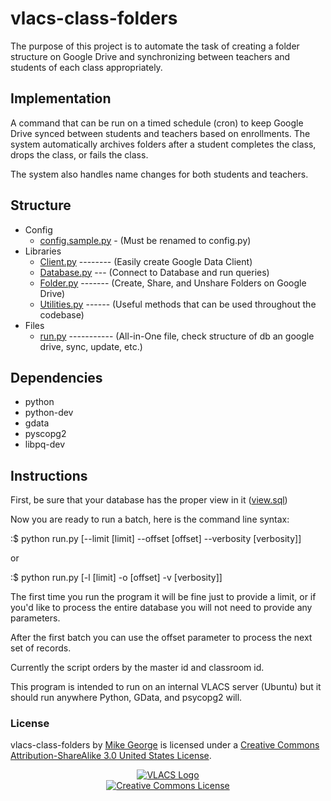 # vlacs-class-folders #

The purpose of this project is to automate the task of creating a folder structure on Google Drive and synchronizing
between teachers and students of each class appropriately.

## Implementation ##

A command that can be run on a timed schedule (cron) to keep Google Drive synced between
students and teachers based on enrollments. The system automatically archives folders 
after a student completes the class, drops the class, or fails the class.

The system also handles name changes for both students and teachers.

## Structure ##
* Config
  + [config.sample.py](https://github.com/vlacs/vlacs-class-folders/blob/master/Config/config.samply.py) - (Must be renamed to config.py)
* Libraries
  + [Client.py](https://github.com/vlacs/vlacs-class-folders/blob/master/Libs/Client.py) -------- (Easily create Google Data Client)
  + [Database.py](https://github.com/vlacs/vlacs-class-folders/blob/master/Libs/Database.py) --- (Connect to Database and run queries)
  + [Folder.py](https://github.com/vlacs/vlacs-class-folders/blob/master/Libs/Folder.py) ------- (Create, Share, and Unshare Folders on Google Drive)
  + [Utilities.py](https://github.com/vlacs/vlacs-class-folders/blob/master/Libs/Utilities.py) ------ (Useful methods that can be used throughout the codebase)
* Files
  + [run.py](https://github.com/vlacs/vlacs-class-folders/blob/master/run.py) ----------- (All-in-One file, check structure of db an google drive, sync, update, etc.)

## Dependencies ##
* python
* python-dev
* gdata
* pyscopg2
* libpq-dev

## Instructions ##
First, be sure that your database has the proper view in it ([view.sql](https://github.com/vlacs/vlacs-class-folders/blob/master/view.sql))

Now you are ready to run a batch, here is the command line syntax:

:$ python run.py [--limit [limit] --offset [offset] --verbosity [verbosity]]

or

:$ python run.py [-l [limit] -o [offset] -v [verbosity]]

The first time you run the program it will be fine just to provide a limit, or if you'd like to process the entire
database you will not need to provide any parameters.

After the first batch you can use the offset parameter to process the next set of records.

Currently the script orders by the master id and classroom id.

This program is intended to run on an internal VLACS server (Ubuntu) but it should run anywhere
Python, GData, and psycopg2 will.

### License ###
vlacs-class-folders by [Mike George](http://mikegeorge.org) is licensed under a [Creative Commons Attribution-ShareAlike 3.0 United States License](http://creativecommons.org/licenses/by-sa/3.0/us/deed.en_US).

<p align="center"><a href="http://vlacs.org/" target="_blank"><img src="http://vlacs.org/images/VLACS_logo_no_dep_website.png" alt="VLACS Logo"/></a><br /><a rel="license" href="http://creativecommons.org/licenses/by-sa/3.0/us/deed.en_US"><img alt="Creative Commons License" style="border-width:0" src="http://i.creativecommons.org/l/by-sa/3.0/us/88x31.png" /></a></p>
